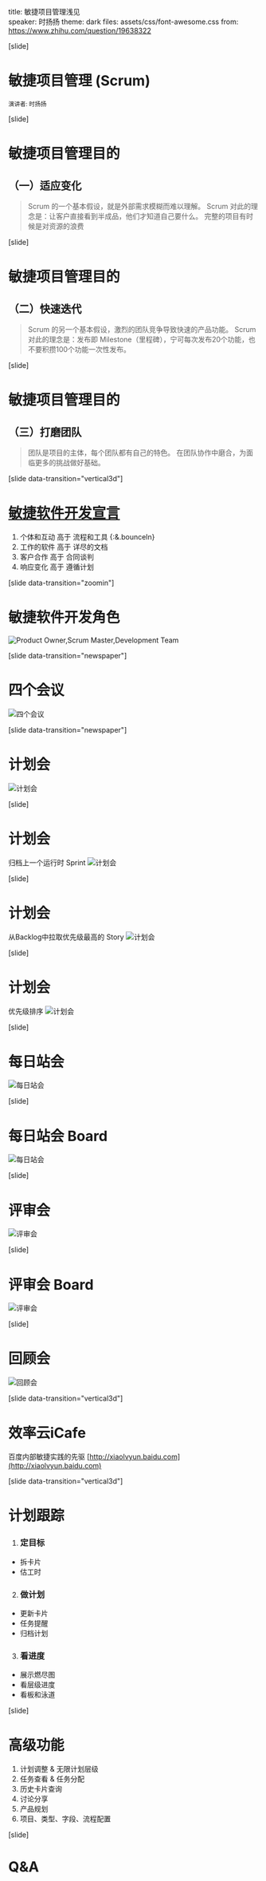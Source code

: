 title: 敏捷项目管理浅见  
speaker: 时扬扬
theme: dark
files: assets/css/font-awesome.css
from: https://www.zhihu.com/question/19638322

[slide]
# 敏捷项目管理 (Scrum)
<small>演讲者: 时扬扬</small>

[slide]
# 敏捷项目管理目的
## （一）适应变化
> Scrum 的一个基本假设，就是外部需求模糊而难以理解。
> Scrum 对此的理念是：让客户直接看到半成品，他们才知道自己要什么。
> 完整的项目有时候是对资源的浪费

[slide]
# 敏捷项目管理目的
## （二）快速迭代
> Scrum 的另一个基本假设，激烈的团队竞争导致快速的产品功能。
> Scrum 对此的理念是：发布即 Milestone（里程碑），宁可每次发布20个功能，也不要积攒100个功能一次性发布。

[slide]
# 敏捷项目管理目的
## （三）打磨团队
> 团队是项目的主体，每个团队都有自己的特色。
> 在团队协作中磨合，为面临更多的挑战做好基础。

[slide data-transition="vertical3d"]
# [敏捷软件开发宣言](http://agilemanifesto.org/iso/zhchs/manifesto.html)
1. 个体和互动 高于 流程和工具 {:&.bounceIn}
1. 工作的软件 高于 详尽的文档
1. 客户合作 高于 合同谈判
1. 响应变化 高于 遵循计划

[slide data-transition="zoomin"]
# 敏捷软件开发角色
![Product Owner,Scrum Master,Development Team](img/scrum_members.png)

[slide data-transition="newspaper"]
# 四个会议
![四个会议](img/mettings.png)

[slide data-transition="newspaper"]
# 计划会
![计划会](img/metting-sprint.png)

[slide]
# 计划会 
归档上一个运行时 Sprint
![计划会](img/metting-sprint-prev.png)

[slide]
# 计划会
从Backlog中拉取优先级最高的 Story
![计划会](img/metting-sprint-backlog.png)

[slide]
# 计划会
优先级排序
![计划会](img/metting-sprint-sort.png)

[slide]
# 每日站会
![每日站会](img/metting-daily.png)

[slide]
# 每日站会 Board
![每日站会](img/metting-daily-board.png)

[slide]
# 评审会
![评审会](img/metting-review.png)

[slide]
# 评审会 Board
![评审会](img/metting-review-board.png)

[slide]
# 回顾会
![回顾会](img/metting-retrospective.png)



[slide data-transition="vertical3d"]
# 效率云iCafe
百度内部敏捷实践的先驱
[http://xiaolvyun.baidu.com](http://xiaolvyun.baidu.com)

[slide data-transition="vertical3d"]
# 计划跟踪 
1. ### 定目标  
  - 拆卡片
  - 估工时
2. ### 做计划
  - 更新卡片
  - 任务提醒
  - 归档计划
3. ### 看进度  
  - 展示燃尽图
  - 看层级进度
  - 看板和泳道

[slide]
# 高级功能
1. 计划调整 & 无限计划层级
2. 任务查看 & 任务分配
3. 历史卡片查询
4. 讨论分享
5. 产品规划
6. 项目、类型、字段、流程配置


[slide]
# Q&A
